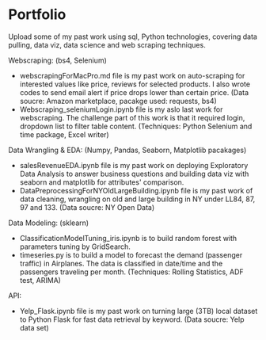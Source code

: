 # Portfolio
Upload some of my past work using sql, Python technologies, covering data pulling, data viz, data science and web scraping techniques.

Webscraping: (bs4, Selenium)
* webscrapingForMacPro.md file is my past work on auto-scraping for interested values like price, reviews for selected products. I also wrote codes to send email alert if price drops lower than certain price. (Data soucre: Amazon marketplace, pacakge used: requests, bs4)
* Webscraping_seleniumLogin.ipynb file is my aslo last work for webscraping. The challenge part of this work is that it required login, dropdown list to filter table content. (Techniques: Python Selenium and time package, Excel writer)

Data Wrangling & EDA: (Numpy, Pandas, Seaborn, Matplotlib pacakages) 
* salesRevenueEDA.ipynb file is my past work on deploying Exploratory Data Analysis to answer business questions and building data viz with seaborn and matplotlib for attributes' comparison. 
* DataPreprocessingForNYOldLargeBuilding.ipynb file is my past work of data cleaning, wrangling on old and large building in NY under LL84, 87, 97 and 133. (Data soucre: NY Open Data)

Data Modeling: (sklearn)
* ClassificationModelTuning_iris.ipynb is to build random forest with parameters tuning by GridSearch.
* timeseries.py is to build a model to forecast the demand (passenger traffic) in Airplanes. The data is classified in date/time and the passengers traveling per month. (Techniques: Rolling Statistics, ADF test, ARIMA)

API: 
* Yelp_Flask.ipynb file is my past work on turning large (3TB) local dataset to Python Flask for fast data retrieval by keyword. (Data soucre: Yelp data set)



